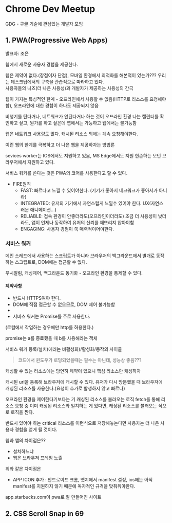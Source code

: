 # Chrome Dev Meetup

GDG - 구글 기술에 관심있는 개발자 모임

## 1. PWA(Progressive Web Apps)

발표자: 조은

웹에서 새로운 사용자 경험을 제공한다.

웹은 제약이 없다.(장점이자 단점), 모바일 환경에서 최적화를 해본적이 있는가??? 우리는 데스크탑에서의 구축을 관습적으로 따라하고 있다.  
사용자들의 니즈(더 나은 사용성)과 개발자가 제공하는 사용성의 간극

웹이 가지는 특성적인 한계 - 오프라인에서 사용할 수 없음(HTTP로 리소스를 요청해야함), 오프라인에 대한 경험이 하나도 제공되지 않음

비행기를 탄다거나, 네트워크가 안된다거나 하는 것이 오프라인 환경 나는 캘린더를 확인하고 싶고, 뭔가를 하고 싶은데 앱에서는 가능하고 웹에서는 불가능함

웹은 네트워크 사용량도 많다. 캐시된 리소스 외에는 계속 요청해야한다.

이런 웹의 한계를 극복하고 더 나은 웹을 제공하자는 방법론

sevices worker는 IOS에서도 지원하고 있음, MS Edge에서도 지원 현존하는 모던 브라우저에서 지원하고 있다.

서비스 워커를 쓴다는 것은 PWA의 코어를 사용한다고 할 수 있다.

- FIRE원칙
  - FAST: 빠르다고 느낄 수 있어야한다. (기기가 좋아서 네크워크가 좋아서가 아니라)
  - INTEGRATED: 유저의 기기에서 자연스럽게 느낄수 있어야 한다. UX(자연스러운 애니메이션...)
  - RELIABLE: 접속 환경이 안좋더라도(오프라인이더라도) 조금 더 사용성이 낮더라도, 앱이 언제나 동작하여 유저의 신뢰를 깨뜨리지 않아야함
  - ENGAGING: 사용자 경험이 쭉 매력적이어야한다.

### 서비스 워커

메인 스레드에서 사용하는 스크립트가 아니라 브라우저의 백그라운드에서 별개로 동작하는 스크립트로, DOM에는 접근할 수 없다.

푸시알림, 캐싱제어, 백그라운드 동기화 - 오프라인 환경을 통제할 수 있다.

#### 제약사항 
- 반드시 HTTPS여야 한다.
- DOM에 직접 접근할 수 없으므로, DOM 제어 불가능함
- 
- 서비스 워커는 Promise를 주로 사용한다.

(로컬에서 작업하는 경우에만 http를 허용한다.)

promise는 a를 종료했을 때 b를 사용해라는 객체

서비스 워커 등록/설치(에러는 비활성화)/활성화/동작의 사이클

> 코드에서 윈도우가 로딩되었을때는 필수는 아닌데, 성능상 좋음???

캐싱할 수 있는 리소스에는 당연히 제약이 있으니 핵심 리소스만 캐싱하자

캐시된 url을 등록해 브라우저에 캐시할 수 있다. 유저가 다시 방문했을 때 브라우저에 캐싱된 리소스를 사용한다.(요청이 추가로 발생하지 않고 빠르다)

오프라인 환경을 제어한다기보다는 기 캐싱된 리소스를 불러오는 로직 fetch를 통해 리소스 요청 중 이미 캐싱된 리소스와 일치하는 게 있다면, 캐싱된 리소스를 불러오는 식으로 로직을 짠다.

반드시 있어야 하는 critical 리소스를 이런식으로 저장해놓는다면 사용자는 더 나은 사용자 경험을 얻게 될 것이다.

웹과 앱의 차이점은?? 
- 설치하느냐
- 웹은 브라우저 프레임 노출

위와 같은 차이점은
- APP ICON 추가 : 안드로이드 크롬, 엣지에서 manifest 설정, ios에는 아직 manifest를 지원하지 않기 때문에 독자적인 규격을 맞춰줘야한다.

app.starbucks.com이 pwa로 잘 만들어진 사이트

## 2. CSS Scroll Snap in 69

